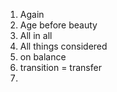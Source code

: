 1. Again
2. Age before beauty
3. All in all
4. All things considered
5. on balance
6. transition = transfer
7. 
